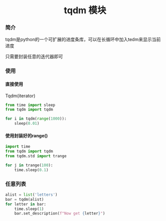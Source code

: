 <center><h1>tqdm 模块</h1></center>

### 简介

tqdm是python的一个可扩展的进度条库，可以在长循环中加入tedm来显示当前进度

只需要封装任意的迭代器即可

### 使用

#### 直接使用

Tqdm(iterator)

```python
from time import sleep
from tqdm import tqdm

for i in tqdm(range(1000)):
    sleep(0.01)
```

#### 使用封装好的range()

```python
import time
from tqdm import tqdm
from tqdm.std import trange

for j in trange(100):
    time.sleep(0.1)
```

### 任意列表

```python
alist = list('letters')
bar = tqdm(alist)
for letter in bar:
    time.sleep(1)
    bar.set_description(f"Now get {letter}")
```

